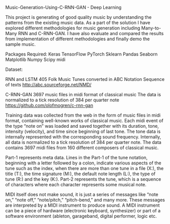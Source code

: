 Music-Generation-Using-C-RNN-GAN - Deep Learning


This project is generating of good quality music by understanding the patterns from the existing music data. As a part of the solution I have explored different methodologies for music generation including Many-to-Many RNN and C-RNN-GAN. I have also evaluate and compared the results from implementation of different methodologies and finally demo the sample music.

Packages Required: Keras TensorFlow PyTorch Sklearn Pandas Seaborn Matplotlib Numpy Scipy midi

Dataset:

RNN and LSTM 405 Folk Music Tunes converted in ABC Notation Sequence of texts http://abc.sourceforge.net/NMD/

C-RNN-GAN 3697 music files in midi format of classical music The data is normalized to a tick resolution of 384 per quarter note https://github.com/olofmogren/c-rnn-gan

Training data was collected from the web in the form of music files in midi format, containing well-known works of classical music. Each midi event of the type “note on” was loaded and saved together with its duration, tone, intensity (velocity), and time since beginning of last tone. The tone data is internally represented with the corresponding sound frequency. Internally, all data is normalized to a tick resolution of 384 per quarter note. The data contains 3697 midi files from 160 different composers of classical music.

Part-1 represents meta data. Lines in the Part-1 of the tune notation, beginning with a letter followed by a colon, indicate various aspects of the tune such as the index, when there are more than one tune in a file (X:), the title (T:), the time signature (M:), the default note length (L:), the type of tune (R:) and the key (K:). Part-2 represents the tune, which is a sequence of characters where each character represents some musical note.

MIDI itself does not make sound, it is just a series of messages like “note on,” “note off,” “note/pitch,” “pitch-bend,” and many more. These messages are interpreted by a MIDI instrument to produce sound. A MIDI instrument can be a piece of hardware (electronic keyboard, synthesizer) or part of a software environment (ableton, garageband, digital performer, logic etc.
